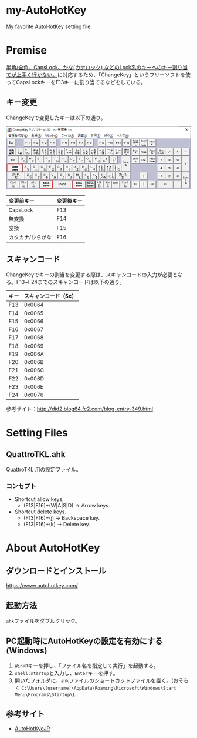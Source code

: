 # my-AutoHotKey
My favorite AutoHotKey setting file.

# Premise
[半角/全角、CapsLock、かな(カナロック) などのLock系のキーへのキー割り当てが上手く行かない。](http://ahkwiki.net/Faqs#.E5.8D.8A.E8.A7.92.2F.E5.85.A8.E8.A7.92.E3.80.81CapsLock.E3.80.81.E3.81.8B.E3.81.AA.28.E3.82.AB.E3.83.8A.E3.83.AD.E3.83.83.E3.82.AF.29_.E3.81.AA.E3.81.A9.E3.81.AELock.E7.B3.BB.E3.81.AE.E3.82.AD.E3.83.BC.E3.81.B8.E3.81.AE.E3.82.AD.E3.83.BC.E5.89.B2.E3.82.8A.E5.BD.93.E3.81.A6.E3.81.8C.E4.B8.8A.E6.89.8B.E3.81.8F.E8.A1.8C.E3.81.8B.E3.81.AA.E3.81.84.E3.80.82)に対応するため、「ChangeKey」というフリーソフトを使ってCapsLockキーをF13キーに割り当てるなどをしている。

## キー変更
ChangeKeyで変更したキーは以下の通り。

![](img/MyChangeKey.png)

|変更前キー|変更後キー|
|:---|:---|
|CapsLock|F13|
|無変換|F14|
|変換|F15|
|カタカナ/ひらがな|F16|


## スキャンコード

ChangeKeyでキーの割当を変更する際は、スキャンコードの入力が必要となる。F13~F24までのスキャンコードは以下の通り。

|キー|スキャンコード（Sc）|
|:---|:---|
|F13|0x0064|
|F14|0x0065|
|F15|0x0066|
|F16|0x0067|
|F17|0x0068|
|F18|0x0069|
|F19|0x006A|
|F20|0x006B|
|F21|0x006C|
|F22|0x006D|
|F23|0x006E|
|F24|0x0076|

参考サイト：http://did2.blog64.fc2.com/blog-entry-349.html


# Setting Files
## QuattroTKL.ahk
QuattroTKL 用の設定ファイル。

### コンセプト
* Shortcut allow keys.
    * (F13|F16)+(W|A|S|D) -> Arrow keys.
* Shortcut delete keys.
    * (F13|F16)+(j) -> Backspace key.
    * (F13|F16)+(k) -> Delete key.

# About AutoHotKey
## ダウンロードとインストール
https://www.autohotkey.com/

## 起動方法
`ahk`ファイルをダブルクリック。

## PC起動時にAutoHotKeyの設定を有効にする (Windows)
1. `Win+R`キーを押し、「ファイル名を指定して実行」を起動する。
1. `shell:startup`と入力し、`Enter`キーを押す。
1. 開いたフォルダに、`ahk`ファイルのショートカットファイルを置く。(おそらく `C:\Users\[username]\AppData\Roaming\Microsoft\Windows\Start Menu\Programs\Startup\`).

## 参考サイト
* [AutoHotKyeJP](https://sites.google.com/site/autohotkeyjp/reference)
